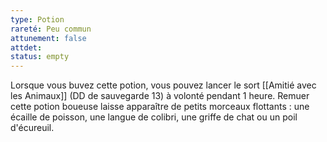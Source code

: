 ```yaml
---
type: Potion
rareté: Peu commun
attunement: false
attdet:
status: empty
---
```

Lorsque vous buvez cette potion, vous pouvez lancer le sort [[Amitié avec les Animaux]] (DD de sauvegarde 13) à volonté pendant 1 heure. Remuer cette potion boueuse laisse apparaître de petits morceaux flottants : une écaille de poisson, une langue de colibri, une griffe de chat ou un poil d'écureuil.